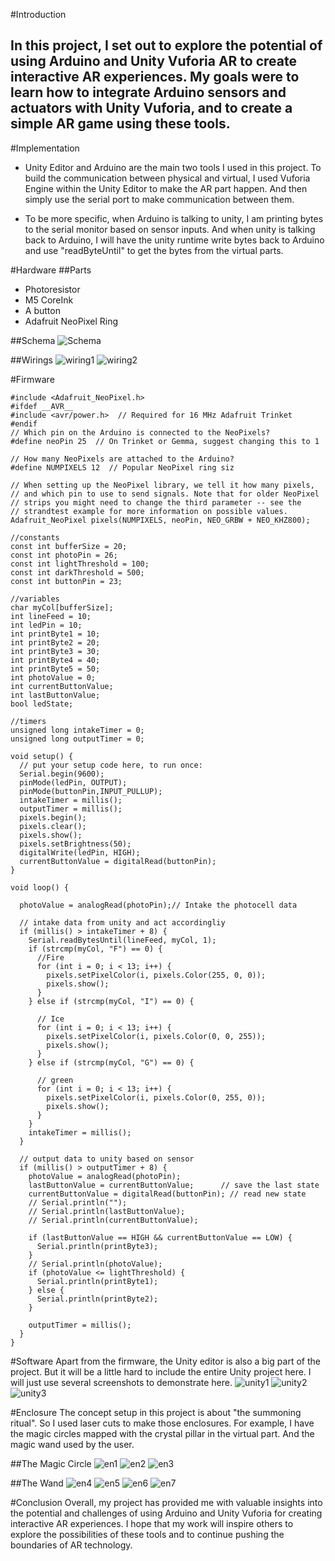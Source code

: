 #Introduction
## In this project, I set out to explore the potential of using Arduino and Unity Vuforia AR to create interactive AR experiences. My goals were to learn how to integrate Arduino sensors and actuators with Unity Vuforia, and to create a simple AR game using these tools.

#Implementation
- Unity Editor and Arduino are the main two tools I used in this project. To build the communication between physical and virtual, I used Vuforia Engine within the Unity Editor to make the AR part happen. And then simply use the serial port to make communication between them. 

- To be more specific, when Arduino is talking to unity, I am printing bytes to the serial monitor based on sensor inputs. And when unity is talking back to Arduino, I will have the unity runtime write bytes back to Arduino and use "readByteUntil" to get the bytes from the virtual parts.

#Hardware
##Parts
- Photoresistor
- M5 CoreInk
- A button
- Adafruit NeoPixel Ring

##Schema
![Schema](images/schema.png)

##Wirings
![wiring1](images/wiring1.JPG)
![wiring2](images/wiring2.JPG)


#Firmware
```
#include <Adafruit_NeoPixel.h>
#ifdef __AVR__
#include <avr/power.h>  // Required for 16 MHz Adafruit Trinket
#endif
// Which pin on the Arduino is connected to the NeoPixels?
#define neoPin 25  // On Trinket or Gemma, suggest changing this to 1

// How many NeoPixels are attached to the Arduino?
#define NUMPIXELS 12  // Popular NeoPixel ring siz

// When setting up the NeoPixel library, we tell it how many pixels,
// and which pin to use to send signals. Note that for older NeoPixel
// strips you might need to change the third parameter -- see the
// strandtest example for more information on possible values.
Adafruit_NeoPixel pixels(NUMPIXELS, neoPin, NEO_GRBW + NEO_KHZ800);

//constants
const int bufferSize = 20;
const int photoPin = 26;
const int lightThreshold = 100;
const int darkThreshold = 500;
const int buttonPin = 23;

//variables
char myCol[bufferSize];
int lineFeed = 10;
int ledPin = 10;
int printByte1 = 10;
int printByte2 = 20;
int printByte3 = 30;
int printByte4 = 40;
int printByte5 = 50;
int photoValue = 0;
int currentButtonValue;
int lastButtonValue;
bool ledState;

//timers
unsigned long intakeTimer = 0;
unsigned long outputTimer = 0;

void setup() {
  // put your setup code here, to run once:
  Serial.begin(9600);
  pinMode(ledPin, OUTPUT);
  pinMode(buttonPin,INPUT_PULLUP);
  intakeTimer = millis();
  outputTimer = millis();
  pixels.begin();
  pixels.clear();
  pixels.show();
  pixels.setBrightness(50);
  digitalWrite(ledPin, HIGH);
  currentButtonValue = digitalRead(buttonPin);
}

void loop() {

  photoValue = analogRead(photoPin);// Intake the photocell data

  // intake data from unity and act accordingliy
  if (millis() > intakeTimer + 8) {
    Serial.readBytesUntil(lineFeed, myCol, 1);
    if (strcmp(myCol, "F") == 0) {
      //Fire
      for (int i = 0; i < 13; i++) {
        pixels.setPixelColor(i, pixels.Color(255, 0, 0));
        pixels.show();
      }
    } else if (strcmp(myCol, "I") == 0) {
      
      // Ice
      for (int i = 0; i < 13; i++) {
        pixels.setPixelColor(i, pixels.Color(0, 0, 255));
        pixels.show();
      }
    } else if (strcmp(myCol, "G") == 0) {
      
      // green
      for (int i = 0; i < 13; i++) {
        pixels.setPixelColor(i, pixels.Color(0, 255, 0));
        pixels.show();
      }
    }
    intakeTimer = millis();
  }

  // output data to unity based on sensor
  if (millis() > outputTimer + 8) {
    photoValue = analogRead(photoPin);
    lastButtonValue = currentButtonValue;      // save the last state
    currentButtonValue = digitalRead(buttonPin); // read new state
    // Serial.println("");
    // Serial.println(lastButtonValue);
    // Serial.println(currentButtonValue);

    if (lastButtonValue == HIGH && currentButtonValue == LOW) {
      Serial.println(printByte3);
    }
    // Serial.println(photoValue);
    if (photoValue <= lightThreshold) {
      Serial.println(printByte1);
    } else {
      Serial.println(printByte2);
    }

    outputTimer = millis();
  }
}
```

#Software
Apart from the firmware, the Unity editor is also a big part of the project. But it will be a little hard to include the entire Unity project here. I will just use several screenshots to demonstrate here.
![unity1](images/unity1.JPG)
![unity2](images/unity2.JPG)
![unity3](images/unity3.JPG)

#Enclosure
The concept setup in this project is about "the summoning ritual". So I used laser cuts to make those enclosures. For example, I have the magic circles mapped with the crystal pillar in the virtual part. And the magic wand used by the user.

##The Magic Circle
![en1](images/en1.JPG)
![en2](images/en2.JPG)
![en3](images/en3.JPG)

##The Wand
![en4](images/en4.JPG)
![en5](images/en5.JPG)
![en6](images/en6.JPG)
![en7](images/en7.JPG)

#Conclusion
Overall, my project has provided me with valuable insights into the potential and challenges of using Arduino and Unity Vuforia for creating interactive AR experiences. I hope that my work will inspire others to explore the possibilities of these tools and to continue pushing the boundaries of AR technology.